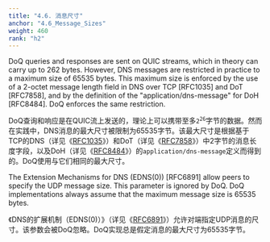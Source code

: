 ```yaml
---
title: "4.6. 消息尺寸"
anchor: "4.6_Message_Sizes"
weight: 460
rank: "h2"
---
```


DoQ queries and responses are sent on QUIC streams, which in theory can carry up to 262 bytes. However, DNS messages are restricted in practice to a maximum size of 65535 bytes. This maximum size is enforced by the use of a 2-octet message length field in DNS over TCP [RFC1035] and DoT [RFC7858], and by the definition of the "application/dns-message" for DoH [RFC8484]. DoQ enforces the same restriction.

DoQ查询和响应是在QUIC流上发送的，理论上可以携带至多<code>2<sup>26</sup></code>字节的数据。然而在实践中，DNS消息的最大尺寸被限制为65535字节。该最大尺寸是根据基于TCP的DNS（详见《[RFC1035]()》）和DoT（详见《[RFC7858]()》）中2字节的消息长度字段，以及DoH（详见《[RFC8484]()》）的`application/dns-message`定义而得到的。DoQ使用与它们相同的最大尺寸。

The Extension Mechanisms for DNS (EDNS(0)) [RFC6891] allow peers to specify the UDP message size. This parameter is ignored by DoQ. DoQ implementations always assume that the maximum message size is 65535 bytes.

《DNS的扩展机制（EDNS(0)）》（详见《[RFC6891]()》）允许对端指定UDP消息的尺寸。该参数会被DoQ忽略。DoQ实现总是假定消息的最大尺寸为65535字节。
